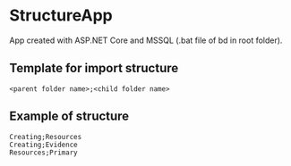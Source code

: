 # StructureApp

App created with ASP.NET Core and MSSQL (.bat file of bd in root folder).

## Template for import structure

```<parent folder name>;<child folder name>```

## Example of structure

```
Creating;Resources
Creating;Evidence
Resources;Primary
```
